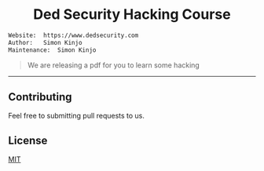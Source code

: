 <h1 align="center">Ded Security Hacking Course</h1>

```bash
Website:  https://www.dedsecurity.com
Author:   Simon Kinjo
Maintenance:  Simon Kinjo
```
> We are releasing a pdf for you to learn some hacking
---

## Contributing
Feel free to submitting pull requests to us.
## License
[MIT](https://opensource.org/licenses/MIT)
